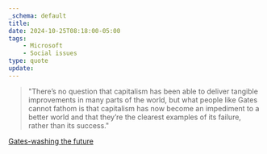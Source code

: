 ```yaml
---
_schema: default
title:
date: 2024-10-25T08:18:00-05:00
tags:
    - Microsoft
    - Social issues
type: quote
update:
---
```

> "There’s no question that capitalism has been able to deliver tangible improvements in many parts of the world, but what people like Gates cannot fathom is that capitalism has now become an impediment to a better world and that they’re the clearest examples of its failure, rather than its success."

[Gates-washing the future](https://disconnect.blog/gates-washing-the-future/)